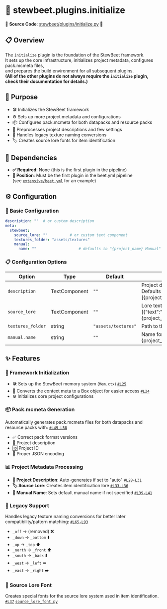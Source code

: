 
# 🚀 stewbeet.plugins.initialize

📄 **Source Code**: [stewbeet/plugins/initialize.py](../../python_package/src/stewbeet/plugins/initialize/__init__.py) 🔗

## 📋 Overview
The `initialize` plugin is the foundation of the StewBeet framework.<br>
It sets up the core infrastructure, initializes project metadata, configures pack.mcmeta files,<br>
and prepares the build environment for all subsequent plugins.<br>
**(All of the other plugins do not always require the `initialize` plugin, check their documentation for details.)**

## 🎯 Purpose
- 🛠️ Initializes the StewBeet framework
- ⚙️ Sets up more project metadata and configurations
- 📦 Configures pack.mcmeta for both datapacks and resource packs
- 📝 Preprocesses project descriptions and few settings
- 🔄 Handles legacy texture naming conversions
- 🏷️ Creates source lore fonts for item identification

## 🔗 Dependencies
- **✅ Required**: None (this is the first plugin in the pipeline)
- **📍 Position**: Must be the first plugin in the beet.yml pipeline<br>
(see [`extensive/beet.yml`](../../templates/extensive/beet.yml) for an example)

## ⚙️ Configuration

### 🎯 Basic Configuration
```yaml
description: ""  # or custom description
meta:
  stewbeet:
    source_lore: ""          # or custom text component
    textures_folder: "assets/textures"
    manual:
      name: ""                   # defaults to "{project_name} Manual"
```

### 📋 Configuration Options

| Option | Type | Default | Description |
|--------|------|---------|-------------|
| `description` | TextComponent | `""` | Project description for pack.mcmeta. Defaults to "{project_name} [{project_version}] by {project_author}" |
| `source_lore` | TextComponent | `""` | Lore text for item identification. Defaults [{"text":"ICON"},{"text":" {project_name}","italic":true,"color":"blue"}] |
| `textures_folder` | string | `"assets/textures"` | Path to the textures folder |
| `manual.name` | string | `""` | Name for the in-game manual. Defaults to "{project_name} Manual" |

## ✨ Features

### 🚀 Framework Initialization
- 🛠️ Sets up the StewBeet memory system (`Mem.ctx`) [`#L25`](../../python_package/src/stewbeet/plugins/initialize/__init__.py#L25)
- 🔄 Converts the context meta to a Box object for easier access [`#L24`](../../python_package/src/stewbeet/plugins/initialize/__init__.py#L24)
- ⚙️ Initializes core project configurations

### 📦 Pack.mcmeta Generation
Automatically generates pack.mcmeta files for both datapacks and resource packs with: [`#L49-L58`](../../python_package/src/stewbeet/plugins/initialize/__init__.py#L49-L58)
- ✅ Correct pack format versions
- 📝 Project description
- 🆔 Project ID
- 🔧 Proper JSON encoding

### 📊 Project Metadata Processing
- **📝 Project Description**: Auto-generates if set to "auto" [`#L28-L31`](../../python_package/src/stewbeet/plugins/initialize/__init__.py#L28-L31)
- **🏷️ Source Lore**: Creates item identification lore [`#L33-L36`](../../python_package/src/stewbeet/plugins/initialize/__init__.py#L33-L36)
- **📖 Manual Name**: Sets default manual name if not specified [`#L39-L41`](../../python_package/src/stewbeet/plugins/initialize/__init__.py#L39-L41)

### 🔄 Legacy Support
Handles legacy texture naming conversions for better later compatibility/pattern matching: [`#L65-L93`](../../python_package/src/stewbeet/plugins/initialize/__init__.py#L65-L93)
- `_off` → (removed) ❌
- `_down` → `_bottom` ⬇️
- `_up` → `_top` ⬆️
- `_north` → `_front` ⬆️
- `_south` → `_back` ⬇️
- `_west` → `_left` ⬅️
- `_east` → `_right` ➡️

### 🎨 Source Lore Font
Creates special fonts for the source lore system used in item identification. [`#L37`](../../python_package/src/stewbeet/plugins/initialize/__init__.py#L37) [`source_lore_font.py`](../../python_package/src/stewbeet/plugins/initialize/source_lore_font.py)

